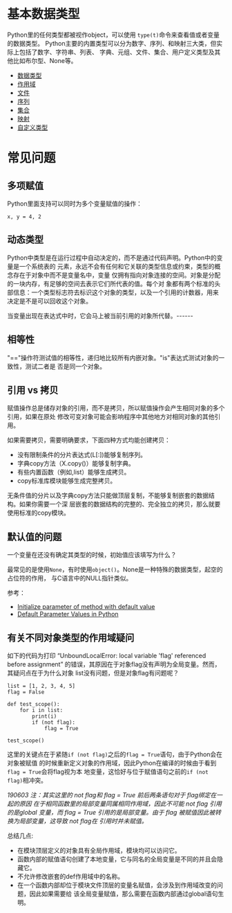 # 基本数据类型

Python里的任何类型都被视作object，可以使用 `type(t)`命令来查看值或者变量的数据类型。
Python主要的内置类型可以分为数字、序列、和映射三大类，但实际上包括了数字、字符串、列表、
字典、元组、文件、集合、用户定义类型及其他比如布尔型、None等。

- [数据类型](./type/README.md)
- [作用域](./scope/README.md)
- [文件](./file/README.md)
- [序列](./sequence/README.md)
- [集合](./set/README.md)
- [映射](./map/README.md)
- [自定义类型](./user-defined-type/README.md)

# 常见问题

## 多项赋值

Python里面支持可以同时为多个变量赋值的操作：

```
x, y = 4, 2
```

## 动态类型

Python中类型是在运行过程中自动决定的，而不是通过代码声明。Python中的变量是一个系统表的
元素，永远不会有任何和它关联的类型信息或约束，类型的概念存在于对象中而不是变量名中，变量
仅拥有指向对象连接的空间。对象是分配的一块内存，有足够的空间去表示它们所代表的值。每个对
象都有两个标准的头部信息：一个类型标志符去标识这个对象的类型，以及一个引用的计数器，用来
决定是不是可以回收这个对象。

当变量出现在表达式中时，它会马上被当前引用的对象所代替。------

## 相等性

"=="操作符测试值的相等性，递归地比较所有内嵌对象。"is"表达式测试对象的一致性，测试二者是
否是同一个对象。

## 引用 vs 拷贝

赋值操作总是储存对象的引用，而不是拷贝，所以赋值操作会产生相同对象的多个引用，如果在原处
修改可变对象可能会影响程序中其他地方对相同对象的其他引用。

如果需要拷贝，需要明确要求，下面四种方式均能创建拷贝：

- 没有限制条件的分片表达式(L[:])能够复制序列。
- 字典copy方法（X.copy()）能够复制字典。
- 有些内置函数（例如,list）能够生成拷贝。
- copy标准库模块能够生成完整拷贝。

无条件值的分片以及字典copy方法只能做顶层复制，不能够复制嵌套的数据结构。如果你需要一个深
层嵌套的数据结构的完整的、完全独立的拷贝，那么就要使用标准的copy模块。

## 默认值的问题

一个变量在还没有确定其类型的时候，初始值应该填写为什么？

最常见的是使用`None`，有时使用`object()`。None是一种特殊的数据类型，起空的占位符的作用，
与C语言中的NULL指针类似。

参考：

- [Initialize parameter of method with default value](https://stackoverflow.com/questions/13075044/initialize-parameter-of-method-with-default-value)
- [Default Parameter Values in Python](http://effbot.org/zone/default-values.htm)


## 有关不同对象类型的作用域疑问

如下的代码为打印 “UnboundLocalError: local variable 'flag' referenced before assignment” 的错误，其原因在于对象flag没有声明为全局变量。然而，其疑问点在于为什么对象
list没有问题，但是对象flag有问题呢？

```
list = [1, 2, 3, 4, 5]
flag = False

def test_scope():
    for i in list:
        print(i)
        if (not flag):
            flag = True

test_scope()
```

这里的关键点在于紧随`if (not flag)`之后的`flag = True`语句，由于Python会在对象被赋值
的时候重新定义对象的作用域，因此Python在编译的时候由于看到`flag = True`会将flag视为本
地变量，这恰好与位于赋值语句之前的`if (not flag)`相冲突。

*190603 注：其实这里的 not flag和 flag = True 前后两条语句对于 flag绑定在一起的原因
在于相同函数里的局部变量同属相同作用域，因此不可能 not flag 引用的是global 变量，而
flag = True 引用的是局部变量。由于 flag 被赋值因此被转换为局部变量，这导致 not flag在
引用时并未赋值。*

总结几点:

- 在模块顶层定义的对象具有全局作用域，模块均可以访问它。
- 函数内部的赋值语句创建了本地变量，它与同名的全局变量是不同的并且会隐藏它。
- 不允许修改嵌套的def作用域中的名称。
- 在一个函数内部却位于模块文件顶层的变量名赋值，会涉及到作用域改变的问题，因此如果需要给
该全局变量赋值，那么需要在函数内部通过global语句生明。
